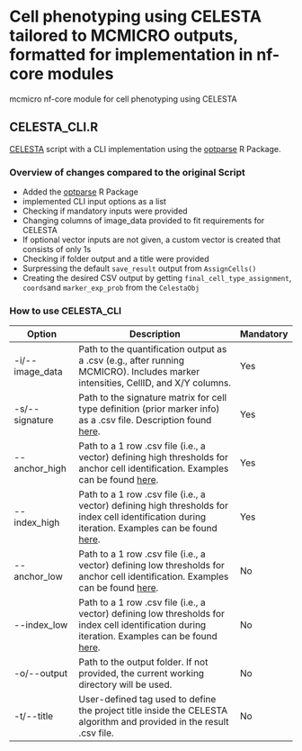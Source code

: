# Cell phenotyping using CELESTA tailored to MCMICRO outputs, formatted for implementation in nf-core modules

mcmicro nf-core module for cell phenotyping using CELESTA

## CELESTA_CLI.R

[CELESTA](https://github.com/plevritis-lab/CELESTA) script with a CLI implementation using the [optparse](https://github.com/trevorld/r-optparse) R Package.

### Overview of changes compared to the original Script

- Added the [optparse](https://github.com/trevorld/r-optparse) R Package
- implemented CLI input options as a list
- Checking if mandatory inputs were provided
- Changing columns of image_data provided to fit requirements for CELESTA
- If optional vector inputs are not given, a custom vector is created that consists of only 1s
- Checking if folder output and a title were provided
- Surpressing the default `save_result` output from `AssignCells()`
- Creating the desired CSV output by getting `final_cell_type_assignment`, `coords`and `marker_exp_prob` from the `CelestaObj`

### How to use CELESTA_CLI

| Option         | Description                                                                                                                                                         | Mandatory |
|----------------|---------------------------------------------------------------------------------------------------------------------------------------------------------------------|-----------|
| -i/--image_data| Path to the quantification output as a .csv (e.g., after running MCMICRO). Includes marker intensities, CellID, and X/Y columns.                                      | Yes       |
| -s/--signature | Path to the signature matrix for cell type definition (prior marker info) as a .csv file. Description found [here](CELESTA).                                          | Yes       |
| --anchor_high  | Path to a 1 row .csv file (i.e., a vector) defining high thresholds for anchor cell identification. Examples can be found [here](https://example.com).             | Yes       |
| --index_high   | Path to a 1 row .csv file (i.e., a vector) defining high thresholds for index cell identification during iteration. Examples can be found [here](https://example.com).| Yes       |
| --anchor_low   | Path to a 1 row .csv file (i.e., a vector) defining low thresholds for anchor cell identification. Examples can be found [here](https://example.com).            | No        |
| --index_low    | Path to a 1 row .csv file (i.e., a vector) defining low thresholds for index cell identification during iteration. Examples can be found [here](https://example.com). | No        |
| -o/--output    | Path to the output folder. If not provided, the current working directory will be used.                                                                             | No        |
| -t/--title     | User-defined tag used to define the project title inside the CELESTA algorithm and provided in the result .csv file.                                                | No        |
